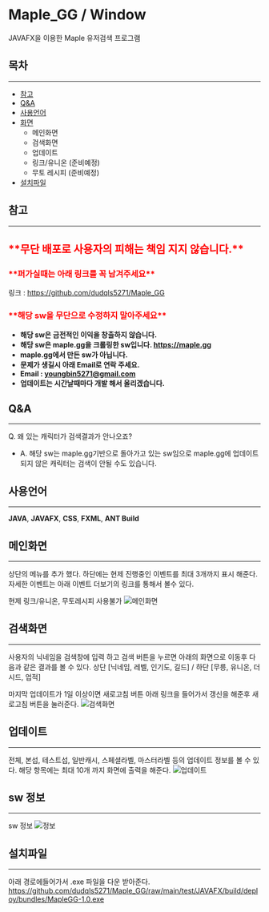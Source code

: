 # Maple_GG / Window

JAVAFX을 이용한 Maple 유저검색 프로그램

## 목차

---
- [참고](#참고)
- [Q&A](#Q&A)
- [사용언어](#사용언어)
- [화면](#메인화면)
  - 메인화면
  - 검색화면
  - 업데이트
  - 링크/유니온 (준비예정)
  - 무토 레시피 (준비예정)
- [설치파일](#설치파일)

## 참고
---
<h2 style = "color:red">**무단 배포로 사용자의 피해는 책임 지지 않습니다.**</h2>
<h3 style = "color:red">**퍼가실때는 아래 링크를 꼭 남겨주세요**</h3>

링크 : https://github.com/dudqls5271/Maple_GG

<h3 style = "color:red">**해당 sw을 무단으로 수정하지 말아주세요**</h3>


- **해당 sw은 금전적인 이익을 창출하지 않습니다.**
- **해당 sw은 maple.gg을 크롤링한 sw입니다. https://maple.gg**
- **maple.gg에서 만든 sw가 아닙니다.**
- **문제가 생길시 아래 Email로 연락 주세요.**
- **Email : youngbin5271@gmail.com**
- **업데이트는 시간날때마다 개발 해서 올리겠습니다.**


## Q&A
---
Q. 왜 있는 캐릭터가 검색결과가 안나오죠?
- A. 해당 sw는 maple.gg기반으로 돌아가고 있는 sw임으로 maple.gg에 업데이트되지 않은 캐릭터는 검색이 안될 수도 있습니다.


## 사용언어
---
**JAVA**, **JAVAFX**, **CSS**, **FXML**, **ANT Build**

## 메인화면
---
상단의 메뉴를 추가 했다.
하단에는 현제 진행중인 이벤트를 최대 3개까지 표시 해준다.
자세한 이벤트는 아래 이벤트 더보기의 링크를 통해서 볼수 있다.

현제 링크/유니온, 무토레시피 사용불가
![메인화면](https://user-images.githubusercontent.com/49426352/159939191-fdee027b-dd3b-4416-8baa-4e7bfa7a61ef.png)


## 검색화면
---
사용자의 닉네임을 검색창에 입력 하고 검색 버튼을 누르면 아래의 화면으로 이동후 다음과 같은 결과를 볼 수 있다.
상단 [닉네임, 레벨, 인기도, 길드] / 하단 [무릉, 유니온, 더시드, 업적] 

마지막 업데이트가 1일 이상이면 새로고침 버튼 아래 링크을 들어가서 갱신을 해준후 새로고침 버튼을 눌러준다.
![검색화면](https://user-images.githubusercontent.com/49426352/159939200-fed543c0-316f-4be1-b113-270b24dea80c.png)


## 업데이트
---
전체, 본섭, 테스트섭, 일반캐시, 스페셜라벨, 마스터라벨 등의 업데이트 정보를 볼 수 있다.
해당 항목에는 최대 10개 까지 화면에 출력을 해준다.
![업데이트](https://user-images.githubusercontent.com/49426352/159939205-497b8fd0-730d-4fa8-aac5-c05e15b5f36a.png)


## sw 정보
---
sw 정보
![정보](https://user-images.githubusercontent.com/49426352/159939207-79368db1-46e8-4d7c-8a10-6018e4daafa3.png)


## 설치파일
---
아래 경로에들어가서 .exe 파일을 다운 받아준다.
https://github.com/dudqls5271/Maple_GG/raw/main/test/JAVAFX/build/deploy/bundles/MapleGG-1.0.exe
